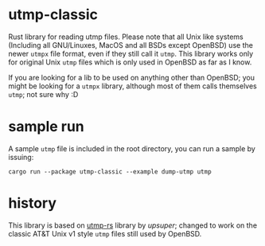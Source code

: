 # utmp-classic

Rust library for reading utmp files. Please note that all Unix like systems (Including all GNU/Linuxes, MacOS and all BSDs except OpenBSD) use the newer `utmpx` file format, even if they still call it `utmp`. This library works only for original Unix `utmp` files which is only used in OpenBSD as far as I know.

If you are looking for a lib to be used on anything other than OpenBSD; you might be looking for a `utmpx` library, although most of them calls themselves `utmp`; not sure why :D 

# sample run
A sample `utmp` file is included in the root directory, you can run a sample by issuing:

```
cargo run --package utmp-classic --example dump-utmp utmp 
```

# history
This library is based on [utmp-rs](https://github.com/upsuper/utmp-rs) library by *upsuper*; changed to work on the classic AT&T Unix v1 style `utmp` files still used by OpenBSD.